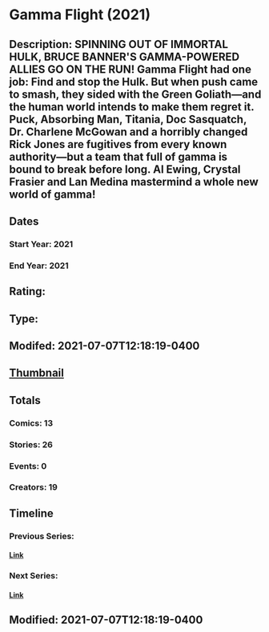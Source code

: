 # Gamma Flight (2021)
## Description: SPINNING OUT OF IMMORTAL HULK, BRUCE BANNER'S GAMMA-POWERED ALLIES GO ON THE RUN! Gamma Flight had one job: Find and stop the Hulk. But when push came to smash, they sided with the Green Goliath—and the human world intends to make them regret it. Puck, Absorbing Man, Titania, Doc Sasquatch, Dr. Charlene McGowan and a horribly changed Rick Jones are fugitives from every known authority—but a team that full of gamma is bound to break before long. Al Ewing, Crystal Frasier and Lan Medina mastermind a whole new world of gamma!
## Dates
### Start Year: 2021
### End Year: 2021
## Rating: 
## Type: 
## Modifed: 2021-07-07T12:18:19-0400
## [Thumbnail](http://i.annihil.us/u/prod/marvel/i/mg/9/20/60e5d3c05ee71.jpg)
## Totals
### Comics: 13
### Stories: 26
### Events: 0
### Creators: 19
## Timeline
### Previous Series: 
#### [Link]()
### Next Series: 
#### [Link]()
## Modified: 2021-07-07T12:18:19-0400
